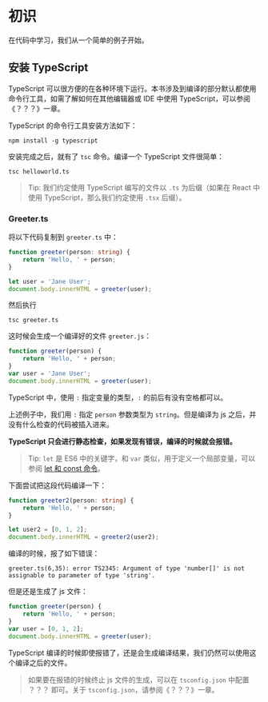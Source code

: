 # 初识

在代码中学习，我们从一个简单的例子开始。

## 安装 TypeScript

TypeScript 可以很方便的在各种环境下运行。本书涉及到编译的部分默认都使用命令行工具，如需了解如何在其他编辑器或 IDE 中使用 TypeScript，可以参阅《？？？》一章。

TypeScript 的命令行工具安装方法如下：

```shell
npm install -g typescript
```

安装完成之后，就有了 `tsc` 命令。编译一个 TypeScript 文件很简单：

```shell
tsc helloworld.ts
```

> Tip: 我们约定使用 TypeScript 编写的文件以 `.ts` 为后缀（如果在 React 中使用 TypeScript，那么我们约定使用 `.tsx` 后缀）。

### Greeter.ts

将以下代码复制到 `greeter.ts` 中：

```ts
function greeter(person: string) {
    return 'Hello, ' + person;
}

let user = 'Jane User';
document.body.innerHTML = greeter(user);
```

然后执行

```shell
tsc greeter.ts
```

这时候会生成一个编译好的文件 `greeter.js`：

```js
function greeter(person) {
    return 'Hello, ' + person;
}
var user = 'Jane User';
document.body.innerHTML = greeter(user);
```

TypeScript 中，使用 `:` 指定变量的类型，`:` 的前后有没有空格都可以。

上述例子中，我们用 `:` 指定 `person` 参数类型为 `string`。但是编译为 js 之后，并没有什么检查的代码被插入进来。

**TypeScript 只会进行静态检查，如果发现有错误，编译的时候就会报错。**

> Tip: `let` 是 ES6 中的关键字，和 `var` 类似，用于定义一个局部变量，可以参阅 [let 和 const 命令](http://es6.ruanyifeng.com/#docs/let)。

下面尝试把这段代码编译一下：

```ts
function greeter2(person: string) {
    return 'Hello, ' + person;
}

let user2 = [0, 1, 2];
document.body.innerHTML = greeter2(user2);
```

编译的时候，报了如下错误：

```shell
greeter.ts(6,35): error TS2345: Argument of type 'number[]' is not assignable to parameter of type 'string'.
```

但是还是生成了 js 文件：

```js
function greeter(person) {
    return 'Hello, ' + person;
}
var user = [0, 1, 2];
document.body.innerHTML = greeter(user);
```

TypeScript 编译的时候即使报错了，还是会生成编译结果，我们仍然可以使用这个编译之后的文件。

> 如果要在报错的时候终止 js 文件的生成，可以在 `tsconfig.json` 中配置 ？？？ 即可。关于 `tsconfig.json`，请参阅《？？？》一章。
